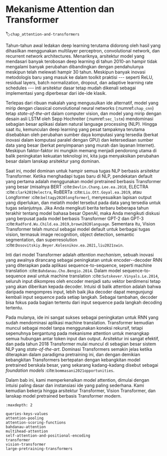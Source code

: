 # Mekanisme Attention dan Transformer
:label:`chap_attention-and-transformers`

Tahun-tahun awal ledakan deep learning terutama didorong oleh hasil yang dihasilkan menggunakan multilayer perceptron, convolutional network, dan recurrent network architectures. Menariknya, arsitektur model yang mendasari banyak terobosan deep learning di tahun 2010-an hampir tidak mengalami banyak perubahan dibandingkan dengan pendahulunya meskipun telah melewati hampir 30 tahun. Meskipun banyak inovasi metodologis baru yang masuk ke dalam toolkit praktisi --- seperti ReLU, residual layers, batch normalization, dropout, dan adaptive learning rate schedules --- inti arsitektur dasar tetap mudah dikenali sebagai implementasi yang diperbesar dari ide-ide klasik.

Terlepas dari ribuan makalah yang mengusulkan ide alternatif, model yang mirip dengan classical convolutional neural networks (:numref:`chap_cnn`) tetap *state-of-the-art* dalam computer vision, dan model yang mirip dengan desain asli LSTM oleh Sepp Hochreiter (:numref:`sec_lstm`) mendominasi sebagian besar aplikasi dalam natural language processing (NLP). Hingga saat itu, kemunculan deep learning yang pesat tampaknya terutama disebabkan oleh perubahan sumber daya komputasi yang tersedia (berkat inovasi dalam komputasi paralel dengan GPU) dan ketersediaan sumber data yang besar (berkat penyimpanan yang murah dan layanan Internet). Meskipun faktor-faktor ini mungkin memang menjadi pendorong utama di balik peningkatan kekuatan teknologi ini, kita juga menyaksikan perubahan besar dalam lanskap arsitektur yang dominan.

Saat ini, model dominan untuk hampir semua tugas NLP berbasis arsitektur Transformer. Ketika menghadapi tugas baru di NLP, pendekatan default yang pertama adalah menggunakan model pretrained berbasis Transformer yang besar (misalnya BERT :cite:`Devlin.Chang.Lee.ea.2018`, ELECTRA :cite:`clark2019electra`, RoBERTa :cite:`Liu.Ott.Goyal.ea.2019`, atau Longformer :cite:`beltagy2020longformer`), menyesuaikan lapisan output yang diperlukan, dan melatih model tersebut pada data yang tersedia untuk tugas selanjutnya. Jika Anda mengikuti berita terbaru beberapa tahun terakhir tentang model bahasa besar OpenAI, maka Anda mengikuti diskusi yang berpusat pada model berbasis Transformer GPT-2 dan GPT-3 :cite:`Radford.Wu.Child.ea.2019,brown2020language`. Sementara itu, Vision Transformer telah muncul sebagai model default untuk berbagai tugas vision, termasuk image recognition, object detection, semantic segmentation, dan superresolution :cite:`Dosovitskiy.Beyer.Kolesnikov.ea.2021,liu2021swin`.

Inti dari model Transformer adalah *attention mechanism*, sebuah inovasi yang awalnya dirancang sebagai peningkatan untuk encoder--decoder RNN yang diterapkan pada aplikasi sequence-to-sequence, seperti machine translation :cite:`Bahdanau.Cho.Bengio.2014`. Dalam model sequence-to-sequence awal untuk machine translation :cite:`Sutskever.Vinyals.Le.2014`, seluruh input dikompres oleh encoder menjadi satu vektor berdimensi tetap yang akan diberikan kepada decoder. Intuisi di balik attention adalah bahwa daripada mengompres input, lebih baik jika decoder dapat mengunjungi kembali input sequence pada setiap langkah. Sebagai tambahan, decoder bisa fokus pada bagian tertentu dari input sequence pada langkah decoding tertentu.

Pada mulanya, ide ini sangat sukses sebagai peningkatan untuk RNN yang sudah mendominasi aplikasi machine translation. Transformer kemudian muncul sebagai model tanpa menggunakan koneksi rekursif, tetapi sepenuhnya bergantung pada mekanisme attention untuk menangkap semua hubungan antar token input dan output. Arsitektur ini sangat efektif, dan pada tahun 2018 Transformer mulai muncul di sebagian besar sistem NLP yang *state-of-the-art*. Dominasi Transformers semakin jelas ketika diterapkan dalam paradigma pretraining ini, dan dengan demikian kebangkitan Transformers bertepatan dengan kebangkitan model pretrained berskala besar, yang sekarang kadang-kadang disebut sebagai *foundation models* :cite:`bommasani2021opportunities`.

Dalam bab ini, kami memperkenalkan model attention, dimulai dengan intuisi paling dasar dan instansiasi ide yang paling sederhana. Kami kemudian bekerja hingga arsitektur Transformer, Vision Transformer, dan lanskap model pretrained berbasis Transformer modern.


```toc
:maxdepth: 2

queries-keys-values
attention-pooling
attention-scoring-functions
bahdanau-attention
multihead-attention
self-attention-and-positional-encoding
transformer
vision-transformer
large-pretraining-transformers
```

